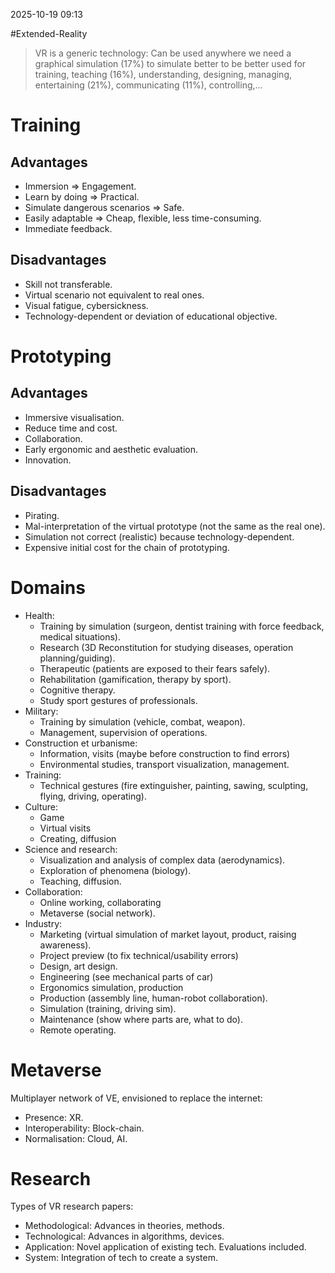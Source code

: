 2025-10-19 09:13

#Extended-Reality 

> VR is a generic technology: Can be used anywhere we need a graphical simulation (17%) to simulate better to be better used for training, teaching (16%), understanding, designing, managing, entertaining (21%), communicating (11%), controlling,...

# Training
## Advantages
- Immersion => Engagement.
- Learn by doing => Practical.
- Simulate dangerous scenarios => Safe.
- Easily adaptable => Cheap, flexible, less time-consuming.
- Immediate feedback.
## Disadvantages
- Skill not transferable.
- Virtual scenario not equivalent to real ones.
- Visual fatigue, cybersickness.
- Technology-dependent or deviation of educational objective.
# Prototyping
## Advantages
- Immersive visualisation.
- Reduce time and cost.
- Collaboration.
- Early ergonomic and aesthetic evaluation.
- Innovation.
## Disadvantages
- Pirating.
- Mal-interpretation of the virtual prototype (not the same as the real one).
- Simulation not correct (realistic) because technology-dependent.
- Expensive initial cost for the chain of prototyping.
# Domains
- Health:
	- Training by simulation (surgeon, dentist training with force feedback, medical situations). 
	- Research (3D Reconstitution for studying diseases, operation planning/guiding).
	- Therapeutic (patients are exposed to their fears safely).
	- Rehabilitation (gamification, therapy by sport).
	- Cognitive therapy.
	- Study sport gestures of professionals.
- Military: 
	- Training by simulation (vehicle, combat, weapon).
	- Management, supervision of operations.
- Construction et urbanisme:
	- Information, visits (maybe before construction to find errors)
	- Environmental studies, transport visualization, management.
- Training:
	- Technical gestures (fire extinguisher, painting, sawing, sculpting, flying, driving, operating).
- Culture:
	- Game
	- Virtual visits
	- Creating, diffusion
- Science and research:
	- Visualization and analysis of complex data (aerodynamics).
	- Exploration of phenomena (biology).
	- Teaching, diffusion.
- Collaboration:
	- Online working, collaborating
	- Metaverse (social network).
- Industry:
	- Marketing (virtual simulation of market layout, product, raising awareness).
	- Project preview (to fix technical/usability errors)
	- Design, art design.
	- Engineering (see mechanical parts of car)
	- Ergonomics simulation, production
	- Production (assembly line, human-robot collaboration).
	- Simulation (training, driving sim).
	- Maintenance (show where parts are, what to do).
	- Remote operating.
# Metaverse
Multiplayer network of VE, envisioned to replace the internet:
- Presence: XR.
- Interoperability: Block-chain.
- Normalisation: Cloud, AI.
# Research
Types of VR research papers:
- Methodological: Advances in theories, methods.
- Technological: Advances in algorithms, devices.
- Application: Novel application of existing tech. Evaluations included.
- System: Integration of tech to create a system.
